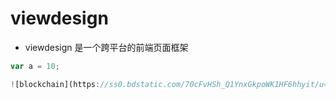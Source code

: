 # viewdesign
* viewdesign 是一个跨平台的前端页面框架

```javascript
var a = 10;

![blockchain](https://ss0.bdstatic.com/70cFvHSh_Q1YnxGkpoWK1HF6hhyit/u=702257389,1274025419&fm=27&gp=0.jpg "区块链")
